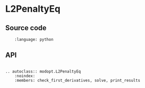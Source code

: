 # L2PenaltyEq

## Source code

```{literalinclude} ../../../modopt/core/optimization_algorithms/l2_penalty_eq.py
    :language: python 
```

## API

```{eval-rst}

.. autoclass:: modopt.L2PenaltyEq
    :noindex:
    :members: check_first_derivatives, solve, print_results
```